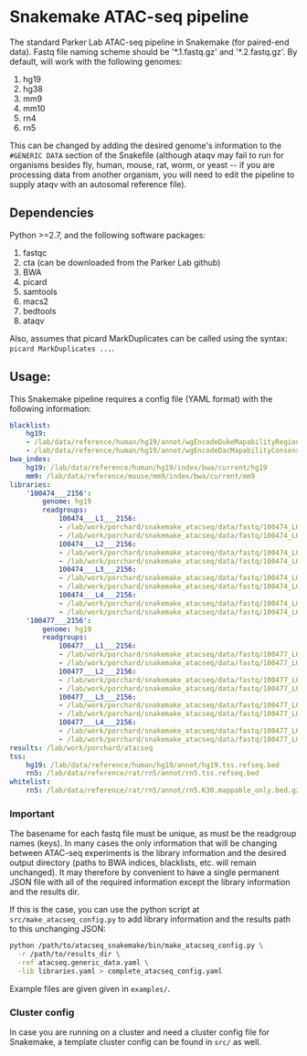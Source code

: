 # Snakemake ATAC-seq pipeline

The standard Parker Lab ATAC-seq pipeline in Snakemake (for paired-end data).
Fastq file naming scheme should be '\*.1.fastq.gz' and '\*.2.fastq.gz'. By
default, will work with the following genomes:

1. hg19
2. hg38
3. mm9
4. mm10
5. rn4
6. rn5 

This can be changed by adding the desired genome's information to the `#GENERIC DATA`
section of the Snakefile (although ataqv may fail to run for organisms
besides fly, human, mouse, rat, worm, or yeast -- if you are processing data
from another organism, you will need to edit the pipeline to supply ataqv with
an autosomal reference file).

## Dependencies

Python >=2.7, and the following software packages:

1. fastqc
2. cta (can be downloaded from the Parker Lab github)
3. BWA
4. picard
5. samtools
6. macs2
7. bedtools
8. ataqv

Also, assumes that picard MarkDuplicates can be called using the syntax: `picard
MarkDuplicates ...`.

## Usage:

This Snakemake pipeline requires a config file (YAML format) with the following
information:

```yaml
blacklist:
    hg19:
    - /lab/data/reference/human/hg19/annot/wgEncodeDukeMapabilityRegionsExcludable.bed.gz
    - /lab/data/reference/human/hg19/annot/wgEncodeDacMapabilityConsensusExcludable.bed.gz
bwa_index:
    hg19: /lab/data/reference/human/hg19/index/bwa/current/hg19
    mm9: /lab/data/reference/mouse/mm9/index/bwa/current/mm9
libraries:
    '100474___2156':
        genome: hg19
        readgroups:
            100474___L1___2156:
            - /lab/work/porchard/snakemake_atacseq/data/fastq/100474_L001.1.fastq.gz
            - /lab/work/porchard/snakemake_atacseq/data/fastq/100474_L001.2.fastq.gz
            100474___L2___2156:
            - /lab/work/porchard/snakemake_atacseq/data/fastq/100474_L002.1.fastq.gz
            - /lab/work/porchard/snakemake_atacseq/data/fastq/100474_L002.2.fastq.gz
            100474___L3___2156:
            - /lab/work/porchard/snakemake_atacseq/data/fastq/100474_L003.1.fastq.gz
            - /lab/work/porchard/snakemake_atacseq/data/fastq/100474_L003.2.fastq.gz
            100474___L4___2156:
            - /lab/work/porchard/snakemake_atacseq/data/fastq/100474_L004.1.fastq.gz
            - /lab/work/porchard/snakemake_atacseq/data/fastq/100474_L004.2.fastq.gz
    '100477___2156':
        genome: hg19
        readgroups:
            100477___L1___2156:
            - /lab/work/porchard/snakemake_atacseq/data/fastq/100477_L001.1.fastq.gz
            - /lab/work/porchard/snakemake_atacseq/data/fastq/100477_L001.2.fastq.gz
            100477___L2___2156:
            - /lab/work/porchard/snakemake_atacseq/data/fastq/100477_L002.1.fastq.gz
            - /lab/work/porchard/snakemake_atacseq/data/fastq/100477_L002.2.fastq.gz
            100477___L3___2156:
            - /lab/work/porchard/snakemake_atacseq/data/fastq/100477_L003.1.fastq.gz
            - /lab/work/porchard/snakemake_atacseq/data/fastq/100477_L003.2.fastq.gz
            100477___L4___2156:
            - /lab/work/porchard/snakemake_atacseq/data/fastq/100477_L004.1.fastq.gz
            - /lab/work/porchard/snakemake_atacseq/data/fastq/100477_L004.2.fastq.gz
results: /lab/work/porchard/atacseq
tss:
    hg19: /lab/data/reference/human/hg19/annot/hg19.tss.refseq.bed
    rn5: /lab/data/reference/rat/rn5/annot/rn5.tss.refseq.bed
whitelist:
    rn5: /lab/data/reference/rat/rn5/annot/rn5.K30.mappable_only.bed.gz
```

### Important
The basename for each fastq file must be unique, as must be the readgroup names
(keys). In many cases the only information that will be changing between
ATAC-seq experiments is the library information and the desired output directory
(paths to BWA indices, blacklists, etc. will remain unchanged). It may therefore
by convenient to have a single permanent JSON file with all of the required
information except the library information and the results dir.

If this is the case, you can use the python script at
`src/make_atacseq_config.py` to add library information and the results path to
this unchanging JSON:

```bash
python /path/to/atacseq_snakemake/bin/make_atacseq_config.py \
  -r /path/to/results_dir \
  -ref atacseq.generic_data.yaml \
  -lib libraries.yaml > complete_atacseq_config.yaml
```

Example files are given given in `examples/`.

### Cluster config

In case you are running on a cluster and need a cluster config file for
Snakemake, a template cluster config can be found in `src/` as well.
